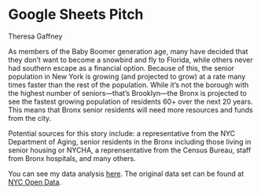 # Google Sheets Pitch

Theresa Gaffney

As members of the Baby Boomer generation age, many have decided that they don’t want to become a snowbird and fly to Florida, while others never had southern escape as a financial option. Because of this, the senior population in New York is growing (and projected to grow) at a rate many times faster than the rest of the population. While it’s not the borough with the highest number of seniors—that’s Brooklyn—the Bronx is projected to see the fastest growing population of residents 60+ over the next 20 years. This means that Bronx senior residents will need more resources and funds from the city.

Potential sources for this story include: a representative from the NYC Department of Aging, senior residents in the Bronx including those living in senior housing or NYCHA, a reprensentative from the Census Bureau, staff from Bronx hospitals, and many others.

You can see my data analysis [here](https://docs.google.com/spreadsheets/d/1T9lM8UP-I_xfB0b6m-wGg8ml8LSLNuQXagdfzErptOU/edit?usp=sharing). The original data set can be found at [NYC Open Data](https://data.cityofnewyork.us/City-Government/Projected-Population-2010-2040-Total-By-Age-Groups/97pn-acdf).
